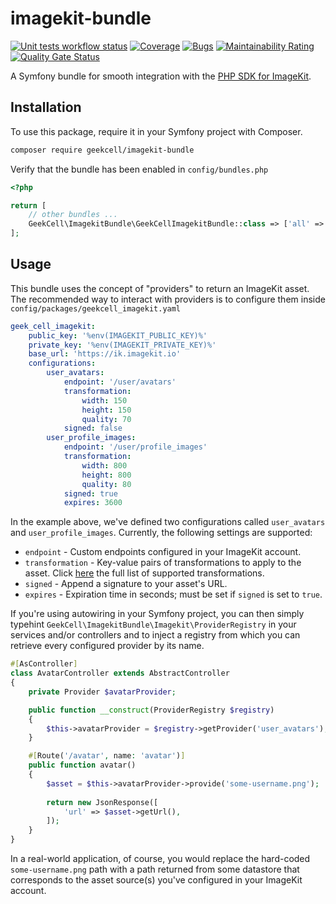 # imagekit-bundle

[![Unit tests workflow status](https://github.com/geekcell/imagekit-bundle/actions/workflows/tests.yaml/badge.svg)](https://github.com/geekcell/imagekit-bundle/actions/workflows/tests.yaml) [![Coverage](https://sonarcloud.io/api/project_badges/measure?project=geekcell_imagekit-bundle&metric=coverage)](https://sonarcloud.io/summary/new_code?id=geekcell_imagekit-bundle) [![Bugs](https://sonarcloud.io/api/project_badges/measure?project=geekcell_imagekit-bundle&metric=bugs)](https://sonarcloud.io/summary/new_code?id=geekcell_imagekit-bundle) [![Maintainability Rating](https://sonarcloud.io/api/project_badges/measure?project=geekcell_imagekit-bundle&metric=sqale_rating)](https://sonarcloud.io/summary/new_code?id=geekcell_imagekit-bundle) [![Quality Gate Status](https://sonarcloud.io/api/project_badges/measure?project=geekcell_imagekit-bundle&metric=alert_status)](https://sonarcloud.io/summary/new_code?id=geekcell_imagekit-bundle)

A Symfony bundle for smooth integration with the [PHP SDK for ImageKit](https://github.com/imagekit-developer/imagekit-php).

## Installation

To use this package, require it in your Symfony project with Composer.

```bash
composer require geekcell/imagekit-bundle
```

Verify that the bundle has been enabled in `config/bundles.php`

```php
<?php

return [
    // other bundles ...
    GeekCell\ImagekitBundle\GeekCellImagekitBundle::class => ['all' => true],
];
```

## Usage

This bundle uses the concept of "providers" to return an ImageKit asset. The recommended way to interact with providers is to configure them inside `config/packages/geekcell_imagekit.yaml`

```yaml
geek_cell_imagekit:
    public_key: '%env(IMAGEKIT_PUBLIC_KEY)%'
    private_key: '%env(IMAGEKIT_PRIVATE_KEY)%'
    base_url: 'https://ik.imagekit.io'
    configurations:
        user_avatars:
            endpoint: '/user/avatars'
            transformation:
                width: 150
                height: 150
                quality: 70
            signed: false
        user_profile_images:
            endpoint: '/user/profile_images'
            transformation:
                width: 800
                height: 800
                quality: 80
            signed: true
            expires: 3600
```

In the example above, we've defined two configurations called `user_avatars` and `user_profile_images`. Currently, the following settings are supported:

- `endpoint` - Custom endpoints configured in your ImageKit account.
- `transformation` - Key-value pairs of transformations to apply to the asset. Click [here](https://github.com/imagekit-developer/imagekit-php#list-of-supported-transformations) the full list of supported transformations.
- `signed` - Append a signature to your asset's URL.
- `expires` - Expiration time in seconds; must be set if `signed` is set to `true`.

If you're using autowiring in your Symfony project, you can then simply typehint `GeekCell\ImagekitBundle\Imagekit\ProviderRegistry` in your services and/or controllers and to inject a registry from which you can retrieve every configured provider by its name.

```php
#[AsController]
class AvatarController extends AbstractController
{
    private Provider $avatarProvider;

    public function __construct(ProviderRegistry $registry)
    {
        $this->avatarProvider = $registry->getProvider('user_avatars');
    }

    #[Route('/avatar', name: 'avatar')]
    public function avatar()
    {
        $asset = $this->avatarProvider->provide('some-username.png');
        
        return new JsonResponse([
            'url' => $asset->getUrl(),
        ]);
    }
}
```
In a real-world application, of course, you would replace the hard-coded `some-username.png` path with a path returned from some datastore that corresponds to the asset source(s) you've configured in your ImageKit account.
